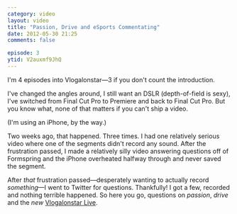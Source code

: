 ```yaml
---
category: video
layout: video
title: "Passion, Drive and eSports Commentating"
date: 2012-05-30 21:25
comments: false

episode: 3
ytid: V2auxmf9JhQ
---
```


I'm 4 episodes into Vlogalonstar—3 if you don't count the introduction.

I've changed the angles around, I still want an DSLR (depth-of-field is sexy), I've switched from Final Cut Pro to Premiere and back to Final Cut Pro. But you know what, none of that matters if you can't ship a video.

(I'm using an iPhone, by the way.)

Two weeks ago, that happened. Three times. I had one relatively serious video where one of the segments didn't record any sound. After the frustration passed, I made a relatively silly video answering questions off of Formspring and the iPhone overheated halfway through and never saved the segment.

After _that_ frustration passed—desperately wanting to actually record _something_—I went to Twitter for questions. Thankfully! I got a few, recorded and nothing terrible happened. So here you go, questions on _passion_, _drive_ and the _new_ [Vlogalonstar Live][1].

[1]: http://www.twitch.tv/vlogalonstar
